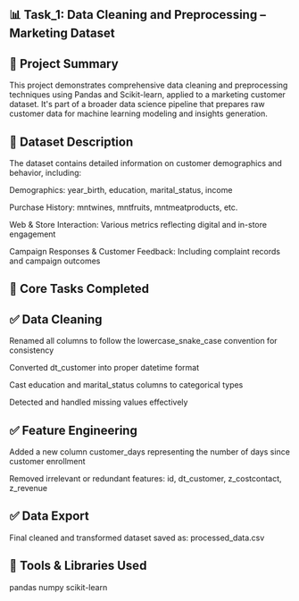 ## 📊 Task_1: Data Cleaning and Preprocessing – Marketing Dataset
## 📌 Project Summary
This project demonstrates comprehensive data cleaning and preprocessing techniques using Pandas and Scikit-learn, applied to a marketing customer dataset. It's part of a broader data science pipeline that prepares raw customer data for machine learning modeling and insights generation.

## 📂 Dataset Description
The dataset contains detailed information on customer demographics and behavior, including:

Demographics: year_birth, education, marital_status, income

Purchase History: mntwines, mntfruits, mntmeatproducts, etc.

Web & Store Interaction: Various metrics reflecting digital and in-store engagement

Campaign Responses & Customer Feedback: Including complaint records and campaign outcomes

## 🔧 Core Tasks Completed
## ✅ Data Cleaning
Renamed all columns to follow the lowercase_snake_case convention for consistency

Converted dt_customer into proper datetime format

Cast education and marital_status columns to categorical types

Detected and handled missing values effectively

## ✅ Feature Engineering
Added a new column customer_days representing the number of days since customer enrollment

Removed irrelevant or redundant features: id, dt_customer, z_costcontact, z_revenue

## ✅ Data Export
Final cleaned and transformed dataset saved as: processed_data.csv

## 🧪 Tools & Libraries Used
pandas
numpy
scikit-learn

